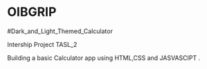 # OIBGRIP

#Dark_and_Light_Themed_Calculator

Intership Project TASL_2

Building a basic Calculator app using HTML,CSS and JASVASCIPT .
